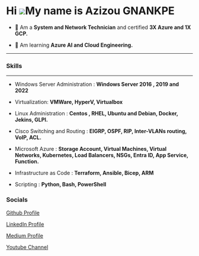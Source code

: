Hi ![](https://user-images.githubusercontent.com/18350557/176309783-0785949b-9127-417c-8b55-ab5a4333674e.gif)My name is Azizou GNANKPE
======================================================================================================================================



*  🧠 Am a **System and Network Technician** and certified **3X Azure and 1X GCP.**
  
*  🧠 Am learning **Azure AI and Cloud Engineering.**
 -------------------------
  ### Skills
  -------------------------
  - Windows Server Administration : **Windows Server 2016 , 2019 and 2022**
    
  - Virtualization: **VMWare, HyperV, Virtualbox**
    
  - Linux Administration : **Centos , RHEL, Ubuntu and Debian, Docker, Jekins, GLPI.**
    
  - Cisco Switching and Routing : **EIGRP, OSPF, RIP, Inter-VLANs routing, VoIP, ACL.**
    
  - Microsoft Azure : **Storage Account, Virtual Machines, Virtual Networks, Kubernetes, Load Balancers, NSGs, Entra ID, App Service, Function.**
    
  - Infrastructure as Code : **Terraform, Ansible, Bicep, ARM**

  -  Scripting : **Python, Bash, PowerShell**

  ### Socials
                  
                  
[Github Profile](https://www.github.com/Curious4Tech)
                  
[LinkedIn Profile](https://www.linkedin.com/in/azizou-gnankpe/)
                    
[Medium Profile](http://www.medium.com/Curious4Tech)
                    
[Youtube Channel](https://www.youtube.com/@NexTechIQ)
                  
